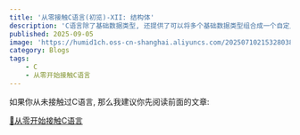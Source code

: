 ```yaml
---
title: '从零接触C语言(初览)-XII: 结构体'
description: 'C语言除了基础数据类型, 还提供了可以将多个基础数据类型组合成一个自定义数据类型的语法, 即 结构体'
published: 2025-09-05
image: 'https://humid1ch.oss-cn-shanghai.aliyuncs.com/20250710215328038.webp'
category: Blogs
tags:
    - C
    - 从零开始接触C语言
---
```


<Warning>

如果你从未接触过C语言, 那么我建议你先阅读前面的文章:

[📌从零开始接触C语言](https://www.humid1ch.cn/blog/tag/从零开始接触C语言)

</Warning>
